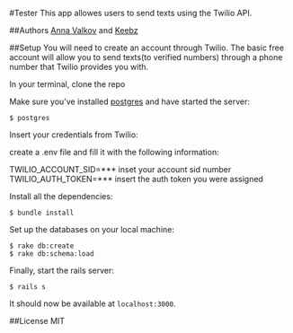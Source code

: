 #Tester
This app allowes users to send texts using the Twilio API.

##Authors
[Anna Valkov](http://github.com/aavalkov) and [Keebz](http://github.com/keebz)

##Setup
You will need to create an account through Twilio. The basic free account will allow you to send texts(to verified numbers) through a phone number that Twilio provides you with.

In your terminal, clone the repo


Make sure you've installed [postgres](http://www.postgresql.org/download/) and have started the server:

```console
$ postgres
```

Insert your credentials from Twilio:

create a .env file and fill it with the following information:

TWILIO_ACCOUNT_SID=*** inset your account sid number
TWILIO_AUTH_TOKEN=*** insert the auth token you were assigned


Install all the dependencies:

```console
$ bundle install
```

Set up the databases on your local machine:

```console
$ rake db:create
$ rake db:schema:load
```

Finally, start the rails server:

```console
$ rails s
```
It should now be available at `localhost:3000`.

##License
MIT
